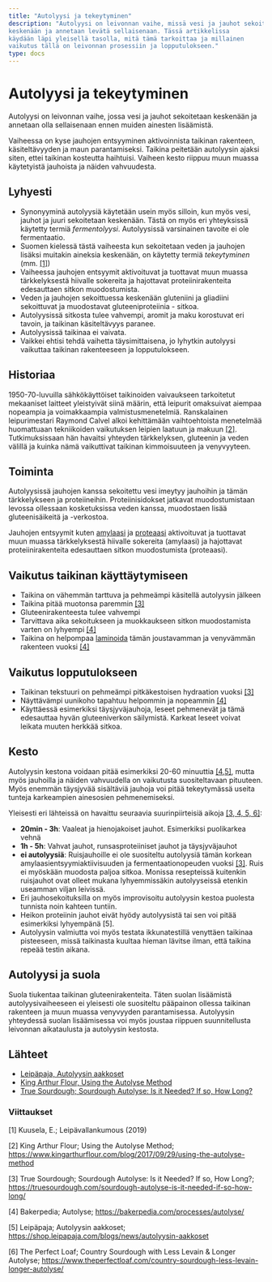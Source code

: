 ```yaml
---
title: "Autolyysi ja tekeytyminen"
description: "Autolyysi on leivonnan vaihe, missä vesi ja jauhot sekoitetaan
keskenään ja annetaan levätä sellaisenaan. Tässä artikkelissa
käydään läpi yleisellä tasolla, mitä tämä tarkoittaa ja millainen
vaikutus tällä on leivonnan prosessiin ja lopputulokseen."
type: docs  
---
```


# Autolyysi ja tekeytyminen

Autolyysi on leivonnan vaihe, jossa vesi ja jauhot sekoitetaan keskenään
ja annetaan olla sellaisenaan ennen muiden ainesten lisäämistä.

Vaiheessa on kyse jauhojen entsyyminen aktivoinnista taikinan rakenteen,
käsiteltävyyden ja maun parantamiseksi. Taikina peitetään autolyysin
ajaksi siten, ettei taikinan kosteutta haihtuisi. Vaiheen kesto riippuu
muun muassa käytetyistä jauhoista ja näiden vahvuudesta.

## Lyhyesti

* Synonyyminä autolyysiä käytetään
usein myös silloin, kun myös vesi, jauhot ja juuri sekoitetaan
keskenään. Tästä on myös eri yhteyksissä käytetty termiä
_fermentolyysi_. Autolyysissä varsinainen tavoite ei ole
fermentaatio.
* Suomen kielessä tästä vaiheesta kun sekoitetaan veden ja jauhojen
lisäksi muitakin aineksia keskenään, on käytetty termiä _tekeytyminen_
(mm. [[1]](#lähteet))
* Vaiheessa jauhojen entsyymit aktivoituvat ja
tuottavat muun muassa tärkkelyksestä hiivalle sokereita ja hajottavat
proteiinirakenteita edesauttaen sitkon muodostumista.
* Veden ja
jauhojen sekoittuessa keskenään gluteniini ja gliadiini sekoittuvat
ja muodostavat gluteeniproteiinia - sitkoa.
* Autolyysissä sitkosta
tulee vahvempi, aromit ja maku korostuvat eri tavoin, ja taikinan
käsiteltävyys paranee.
* Autolyysissä taikinaa ei vaivata.
* Vaikkei ehtisi tehdä vaihetta täysimittaisena, jo lyhytkin
autolyysi vaikuttaa taikinan rakenteeseen ja lopputulokseen.

## Historiaa

1950-70-luvuilla sähkökäyttöiset taikinoiden vaivaukseen
tarkoitetut mekaaniset laitteet yleistyivät siinä määrin,
että leipurit omaksuivat aiempaa nopeampia ja voimakkaampia
valmistusmenetelmiä. Ranskalainen leipurimestari Raymond Calvel alkoi
kehittämään vaihtoehtoista menetelmää huomattuaan tekniikoiden
vaikutuksen leipien laatuun ja makuun [[2]](#lähteet). Tutkimuksissaan
hän havaitsi yhteyden tärkkelyksen, gluteenin ja veden välillä ja
kuinka nämä vaikuttivat taikinan kimmoisuuteen ja venyvyyteen.

## Toiminta

Autolyysissä jauhojen kanssa sekoitettu vesi imeytyy jauhoihin ja
tämän tärkkelykseen ja proteiineihin. Proteiinisidokset jatkavat
muodostumistaan levossa ollessaan kosketuksissa veden kanssa, muodostaen
lisää gluteenisäikeitä ja -verkostoa.

Jauhojen entsyymit kuten
[amylaasi](https://fi.wikipedia.org/wiki/Amylaasi) ja
[proteaasi](https://fi.wikipedia.org/wiki/Proteaasi) aktivoituvat ja
tuottavat muun muassa tärkkelyksestä hiivalle sokereita (amylaasi)
ja hajottavat proteiinirakenteita edesauttaen sitkon muodostumista
(proteaasi).

## Vaikutus taikinan käyttäytymiseen

* Taikina on vähemmän tarttuva ja pehmeämpi käsitellä
autolyysin jälkeen
* Taikina pitää muotonsa paremmin
[[3]](#lähteet)
* Gluteenirakenteesta tulee vahvempi
* Tarvittava aika sekoitukseen ja muokkaukseen sitkon muodostamista
varten on lyhyempi [[4]](#lähteet)
* Taikina on helpompaa [laminoida](/docs/hapanjuurileivonta/sekoitus-vaivaus-ja-muokkaustekniikat)
tämän joustavamman ja venyvämmän rakenteen vuoksi [[4]](#lähteet)

## Vaikutus lopputulokseen

* Taikinan tekstuuri on pehmeämpi pitkäkestoisen hydraation vuoksi [[3]](#lähteet)
* Näyttävämpi uunikoho tapahtuu helpommin ja nopeammin [[4]](#lähteet)
* Käyttäessä esimerkiksi täysjyväjauhoja, leseet pehmenevät ja tämä edesauttaa
hyvän gluteeniverkon säilymistä. Karkeat leseet voivat leikata muuten herkkää sitkoa.

## Kesto

Autolyysin kestona voidaan pitää esimerkiksi 20-60 minuuttia [[4,5]](#lähteet),
mutta myös jauhoilla ja näiden vahvuudella on vaikutusta
suositeltavaan pituuteen. Myös enemmän täysjyvää sisältäviä
jauhoja voi pitää tekeytymässä useita tunteja karkeampien ainesosien
pehmenemiseksi.

Yleisesti eri lähteissä on havaittu seuraavia suurinpiirteisiä aikoja [[3, 4, 5, 6]](#lähteet):

* **20min - 3h**: Vaaleat ja hienojakoiset jauhot. Esimerkiksi
puolikarkea vehnä
* **1h - 5h**: Vahvat jauhot, runsasproteiiniset jauhot ja täysjyväjauhot
* **ei autolyysiä**: Ruisjauhoille ei ole suositeltu autolyysiä tämän
korkean amylaasientsyymiaktiivisuuden ja fermentaationopeuden vuoksi [[3]](#lähteet).
Ruis ei myöskään muodosta paljoa sitkoa. Monissa resepteissä kuitenkin
ruisjauhot ovat olleet mukana lyhyemmissäkin autolyyseissä etenkin useamman viljan leivissä.
* Eri jauhosekoituksilla on myös improvisoitu autolyysin kestoa
puolesta tunnista noin kahteen tuntiin.
* Heikon proteiinin jauhot eivät hyödy autolyysistä tai sen voi pitää
esimerkiksi lyhyempänä [5].
* Autolyysin valmiutta voi myös testata ikkunatestillä venyttäen
taikinaa pisteeseen, missä taikinasta kuultaa hieman lävitse ilman,
että taikina repeää testin aikana.

## Autolyysi ja suola

Suola tiukentaa taikinan gluteenirakenteita. Täten suolan lisäämistä
autolyysivaiheeseen ei yleisesti ole suositeltu pääpainon ollessa
taikinan rakenteen ja muun muassa venyvyyden parantamisessa. Autolyysin
yhteydessä suolan lisäämisessa voi myös joustaa riippuen
suunnitellusta leivonnan aikataulusta ja autolyysin kestosta.

## Lähteet

* [Leipäpaja, Autolyysin aakkoset](https://shop.leipapaja.com/blogs/news/autolyysin-aakkoset)
* [King Arthur Flour, Using the Autolyse Method](https://www.kingarthurflour.com/blog/2017/09/29/using-the-autolyse-method)
* [True Sourdough; Sourdough Autolyse: Is it Needed? If so, How Long?](https://truesourdough.com/sourdough-autolyse-is-it-needed-if-so-how-long/)

### Viittaukset

[1] Kuusela, E.; Leipävallankumous (2019)

[2] King Arthur Flour; Using the Autolyse Method;
https://www.kingarthurflour.com/blog/2017/09/29/using-the-autolyse-method

[3] True Sourdough; Sourdough Autolyse: Is it Needed? If so, How Long?;
https://truesourdough.com/sourdough-autolyse-is-it-needed-if-so-how-long/

[4] Bakerpedia; Autolyse; https://bakerpedia.com/processes/autolyse/

[5] Leipäpaja; Autolyysin aakkoset;
https://shop.leipapaja.com/blogs/news/autolyysin-aakkoset

[6] The Perfect Loaf; Country Sourdough with Less Levain & Longer Autolyse;
https://www.theperfectloaf.com/country-sourdough-less-levain-longer-autolyse/